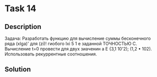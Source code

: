 # Task 14

## Description

Задача: Разработать функцию для вычисление суммы бесконечного ряда (хlgа)' для (zi)! гиобого Iхi 5 1 е заданной ТОЧНОСТЬЮ С. Вычисление t=0 провести для двух зиаченин а Е {З,1 10'2); (1,2 • 102). Использовать рекуррентные соотношения.

## Solution

```C++

```